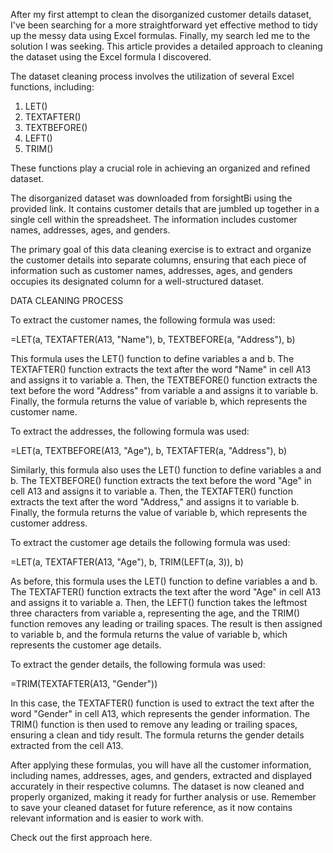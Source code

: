 After my first attempt to clean the disorganized customer details dataset, I've been searching for a more straightforward yet effective method to tidy up the messy data using Excel formulas. Finally, my search led me to the solution I was seeking. This article provides a detailed approach to cleaning the dataset using the Excel formula I discovered.

The dataset cleaning process involves the utilization of several Excel functions, including:

1. LET()
2. TEXTAFTER()
3. TEXTBEFORE()
4. LEFT()
5. TRIM()

These functions play a crucial role in achieving an organized and refined dataset.

The disorganized dataset was downloaded from forsightBi using the provided link. It contains customer details that are jumbled up together in a single cell within the spreadsheet. The information includes customer names, addresses, ages, and genders.

The primary goal of this data cleaning exercise is to extract and organize the customer details into separate columns, ensuring that each piece of information such as customer names, addresses, ages, and genders occupies its designated column for a well-structured dataset.

DATA CLEANING PROCESS

To extract the customer names, the following formula was used:

=LET(a, TEXTAFTER(A13, "Name"), b, TEXTBEFORE(a, "Address"), b)

This formula uses the LET() function to define variables a and b. The TEXTAFTER() function extracts the text after the word "Name" in cell A13 and assigns it to variable a. Then, the TEXTBEFORE() function extracts the text before the word "Address" from variable a and assigns it to variable b. Finally, the formula returns the value of variable b, which represents the customer name.


To extract the addresses, the following formula was used:

=LET(a, TEXTBEFORE(A13, "Age"), b, TEXTAFTER(a, "Address"), b)

Similarly, this formula also uses the LET() function to define variables a and b. The TEXTBEFORE() function extracts the text before the word "Age" in cell A13 and assigns it to variable a. Then, the TEXTAFTER() function extracts the text after the word "Address," and assigns it to variable b. Finally, the formula returns the value of variable b, which represents the customer address.

To extract the customer age details the following formula was used:

=LET(a, TEXTAFTER(A13, "Age"), b, TRIM(LEFT(a, 3)), b)

As before, this formula uses the LET() function to define variables a and b. The TEXTAFTER() function extracts the text after the word "Age" in cell A13 and assigns it to variable a. Then, the LEFT() function takes the leftmost three characters from variable a, representing the age, and the TRIM() function removes any leading or trailing spaces. The result is then assigned to variable b, and the formula returns the value of variable b, which represents the customer age details.

To extract the gender details, the following formula was used:

=TRIM(TEXTAFTER(A13, "Gender"))

In this case, the TEXTAFTER() function is used to extract the text after the word "Gender" in cell A13, which represents the gender information. The TRIM() function is then used to remove any leading or trailing spaces, ensuring a clean and tidy result. The formula returns the gender details extracted from the cell A13.

After applying these formulas, you will have all the customer information, including names, addresses, ages, and genders, extracted and displayed accurately in their respective columns. The dataset is now cleaned and properly organized, making it ready for further analysis or use. Remember to save your cleaned dataset for future reference, as it now contains relevant information and is easier to work with.

Check out the first approach here.
